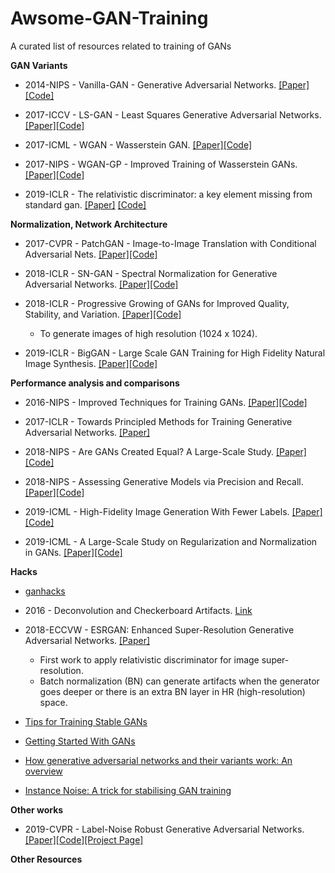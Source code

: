 # Awsome-GAN-Training
A curated list of resources related to training of GANs


**GAN Variants**

+ 2014-NIPS - Vanilla-GAN - Generative Adversarial Networks. [[Paper]](https://arxiv.org/abs/1406.2661)[[Code]](https://github.com/wiseodd/generative-models)

+ 2017-ICCV - LS-GAN - Least Squares Generative Adversarial Networks. [[Paper]](https://arxiv.org/abs/1611.04076v2)[[Code]](https://github.com/wiseodd/generative-models)

+ 2017-ICML - WGAN - Wasserstein GAN. [[Paper]](https://arxiv.org/abs/1701.07875)[[Code]](https://github.com/wiseodd/generative-models)

+ 2017-NIPS - WGAN-GP - Improved Training of Wasserstein GANs. [[Paper]](https://arxiv.org/abs/1704.00028)[[Code]](https://github.com/wiseodd/generative-models)

+ 2019-ICLR - The relativistic discriminator: a key element missing from standard gan. [[Paper]](https://openreview.net/forum?id=S1erHoR5t7&noteId=S1erHoR5t7) [[Code]](https://github.com/AlexiaJM/RelativisticGAN)

**Normalization, Network Architecture**

+ 2017-CVPR - PatchGAN - Image-to-Image Translation with Conditional Adversarial Nets. [[Paper]](https://arxiv.org/abs/1611.07004)[[Code]](https://github.com/phillipi/pix2pix)

+ 2018-ICLR - SN-GAN - Spectral Normalization for Generative Adversarial Networks. [[Paper]](https://arxiv.org/abs/1802.05957)[[Code]](https://github.com/godisboy/SN-GAN)

+ 2018-ICLR - Progressive Growing of GANs for Improved Quality, Stability, and Variation. [[Paper]](https://arxiv.org/abs/1710.10196)[[Code]](https://github.com/tkarras/progressive_growing_of_gans) 
  - To generate images of high resolution (1024 x 1024).

+ 2019-ICLR - BigGAN - Large Scale GAN Training for High Fidelity Natural Image Synthesis. [[Paper]](https://arxiv.org/abs/1809.11096)[[Code]](https://github.com/ajbrock/BigGAN-PyTorch)


**Performance analysis and comparisons**

+ 2016-NIPS - Improved Techniques for Training GANs. [[Paper]](https://papers.nips.cc/paper/6125-improved-techniques-for-training-gans)[[Code]](https://github.com/Sleepychord/ImprovedGAN-pytorch)

+ 2017-ICLR - Towards Principled Methods for Training Generative Adversarial Networks. [[Paper]](https://arxiv.org/abs/1701.04862)

+ 2018-NIPS - Are GANs Created Equal? A Large-Scale Study. [[Paper]](https://arxiv.org/abs/1711.10337)[[Code]](https://github.com/google/compare_gan)

+ 2018-NIPS - Assessing Generative Models via Precision and Recall. [[Paper]](https://arxiv.org/abs/1806.00035)[[Code]](https://github.com/google/compare_gan)

+ 2019-ICML - High-Fidelity Image Generation With Fewer Labels. [[Paper]](https://arxiv.org/abs/1903.02271)[[Code]](https://github.com/google/compare_gan)

+ 2019-ICML - A Large-Scale Study on Regularization and Normalization in GANs. [[Paper]](https://arxiv.org/pdf/1807.04720.pdf)[[Code]](https://github.com/google/compare_gan)

**Hacks**

+ [ganhacks](https://github.com/soumith/ganhacks)

+ 2016 - Deconvolution and Checkerboard Artifacts. [Link](https://distill.pub/2016/deconv-checkerboard/)

+ 2018-ECCVW - ESRGAN: Enhanced Super-Resolution Generative Adversarial Networks. [[Paper]](https://arxiv.org/pdf/1809.00219.pdf) 
  - First work to apply relativistic discriminator for image super-resolution. 
  - Batch normalization (BN) can generate artifacts when the generator goes deeper or there is an extra BN layer in HR (high-resolution) space.
  
+ [Tips for Training Stable GANs](https://machinelearningmastery.com/how-to-train-stable-generative-adversarial-networks/)

+ [Getting Started With GANs](https://machinelearningmastery.com/resources-for-getting-started-with-generative-adversarial-networks/)

+ [How generative adversarial networks and their variants work: An overview](https://arxiv.org/abs/1711.05914v9)

+ [Instance Noise: A trick for stabilising GAN training](https://www.inference.vc/instance-noise-a-trick-for-stabilising-gan-training/)

**Other works**

+ 2019-CVPR - Label-Noise Robust Generative Adversarial Networks. [[Paper]](https://arxiv.org/abs/1811.11165)[[Code]](https://github.com/takuhirok/rGAN/)[[Project Page]](https://takuhirok.github.io/rGAN/)


**Other Resources**


